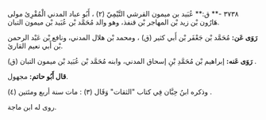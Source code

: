 ٣٧٣٨ -** ق:** عُبَيد بن ميمون القرشي التَّيْمِيّ (٢) ، أَبُو عباد المدني الْمُقْرِئ مولى هَارُون بْن زيد بْن المهاجر بْن قنفذ، وهو والد مُحَمَّد بْن عُبَيد بْن ميمون التبان.

**رَوَى عَن:** مُحَمَّد بْن جَعْفَر بْن أَبي كثير (ق) ، ومحمد بْن هلال المدني، ونافع بْن عَبْد الرحمن بْن أَبي نعيم القارئ.

**رَوَى عَنه:** إبراهيم بْن مُحَمَّدِ بْنِ إسحاق المدني، وابنه مُحَمَّد بْن عُبَيد بْن ميمون التبان (ق) .

**قال أَبُو حاتم:** مجهول.

وذكره ابنُ حِبَّان فِي كتاب "الثقات" وَقَال (٣) : مات سنة أربع ومئتين (٤) .

روى له ابن ماجة.